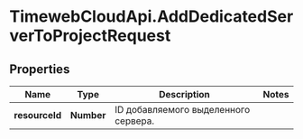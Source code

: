# TimewebCloudApi.AddDedicatedServerToProjectRequest

## Properties

Name | Type | Description | Notes
------------ | ------------- | ------------- | -------------
**resourceId** | **Number** | ID добавляемого выделенного сервера. | 


